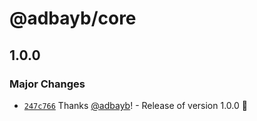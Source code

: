 # @adbayb/core

## 1.0.0

### Major Changes

-   [`247c766`](https://github.com/adbayb/poc-monorepo/commit/247c766ce1e4e357d1df395f8cc4095ac5a0f762) Thanks [@adbayb](https://github.com/adbayb)! - Release of version 1.0.0 🚀
